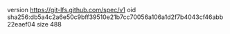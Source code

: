 version https://git-lfs.github.com/spec/v1
oid sha256:db5a4c2a6e50c9bff39510e21b7cc70056a106a1d2f7b4043cf46abb22eaef04
size 488
